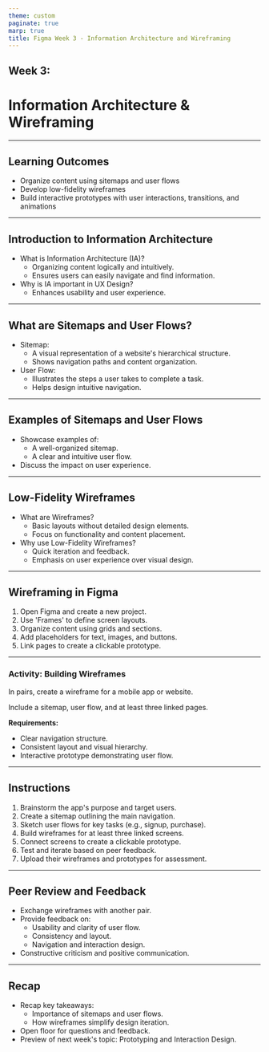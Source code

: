```yaml
---
theme: custom
paginate: true
marp: true
title: Figma Week 3 - Information Architecture and Wireframing
---
```


## Week 3: 
# Information Architecture & Wireframing

---

## Learning Outcomes
- Organize content using sitemaps and user flows
- Develop low-fidelity wireframes
- Build interactive prototypes with user interactions, transitions, and animations

---

## Introduction to Information Architecture
- What is Information Architecture (IA)?
  - Organizing content logically and intuitively.
  - Ensures users can easily navigate and find information.
- Why is IA important in UX Design?
  - Enhances usability and user experience.

---

## What are Sitemaps and User Flows?
- Sitemap:
  - A visual representation of a website's hierarchical structure.
  - Shows navigation paths and content organization.
- User Flow:
  - Illustrates the steps a user takes to complete a task.
  - Helps design intuitive navigation.

---

## Examples of Sitemaps and User Flows
- Showcase examples of:
  - A well-organized sitemap.
  - A clear and intuitive user flow.
- Discuss the impact on user experience.

---

## Low-Fidelity Wireframes
- What are Wireframes?
  - Basic layouts without detailed design elements.
  - Focus on functionality and content placement.
- Why use Low-Fidelity Wireframes?
  - Quick iteration and feedback.
  - Emphasis on user experience over visual design.

---

## Wireframing in Figma
1. Open Figma and create a new project.
2. Use 'Frames' to define screen layouts.
3. Organize content using grids and sections.
4. Add placeholders for text, images, and buttons.
5. Link pages to create a clickable prototype.

---

### Activity: Building Wireframes

In pairs, create a wireframe for a mobile app or website.

Include a sitemap, user flow, and at least three linked pages.

**Requirements:**
- Clear navigation structure.
- Consistent layout and visual hierarchy.
- Interactive prototype demonstrating user flow.

---

## Instructions
1. Brainstorm the app's purpose and target users.
2. Create a sitemap outlining the main navigation.
3. Sketch user flows for key tasks (e.g., signup, purchase).
4. Build wireframes for at least three linked screens.
5. Connect screens to create a clickable prototype.
6. Test and iterate based on peer feedback.
7. Upload their wireframes and prototypes for assessment.

---

## Peer Review and Feedback
- Exchange wireframes with another pair.
- Provide feedback on:
  - Usability and clarity of user flow.
  - Consistency and layout.
  - Navigation and interaction design.
- Constructive criticism and positive communication.

---

## Recap
- Recap key takeaways:
  - Importance of sitemaps and user flows.
  - How wireframes simplify design iteration.
- Open floor for questions and feedback.
- Preview of next week's topic: Prototyping and Interaction Design.
